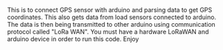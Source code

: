 This is to connect GPS sensor with arduino and parsing data to get GPS coordinates.
This also gets data from load sensors connected to arduino.
The data is then being transmitted to other arduino using communication protocol called "LoRa WAN". 
You must have a hardware LoRaWAN and arduino device in order to run this code. 
Enjoy
